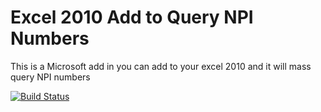 # Excel 2010 Add to Query NPI Numbers
This is a Microsoft add in you can add to your excel 2010 and it will mass query NPI numbers

[![Build Status](https://travis-ci.org/rbotha/NPILookupMicrosoftAddin2010.svg?branch=master)](https://travis-ci.org/rbotha/NPILookupMicrosoftAddin2010)
